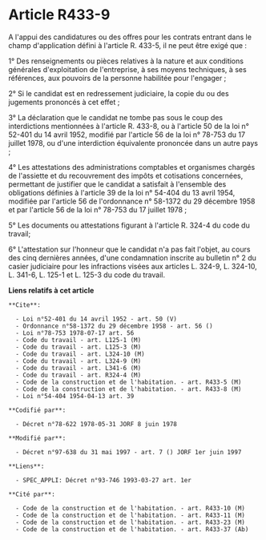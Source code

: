 # Article R433-9

A l'appui des candidatures ou des offres pour les contrats entrant dans le champ d'application défini à l'article R. 433-5,
il ne peut être exigé que :

1° Des renseignements ou pièces relatives à la nature et aux conditions générales d'exploitation de l'entreprise, à ses
moyens techniques, à ses références, aux pouvoirs de la personne habilitée pour l'engager ;

2° Si le candidat est en redressement judiciaire, la copie du ou des jugements prononcés à cet effet ;

3° La déclaration que le candidat ne tombe pas sous le coup des interdictions mentionnées à l'article R. 433-8, ou à
l'article 50 de la loi n° 52-401 du 14 avril 1952, modifié par l'article 56 de la loi n° 78-753 du 17 juillet 1978, ou d'une
interdiction équivalente prononcée dans un autre pays ;

4° Les attestations des administrations comptables et organismes chargés de l'assiette et du recouvrement des impôts et
cotisations concernées, permettant de justifier que le candidat a satisfait à l'ensemble des obligations définies à l'article
39 de la loi n° 54-404 du 13 avril 1954, modifiée par l'article 56 de l'ordonnance n° 58-1372 du 29 décembre 1958 et par
l'article 56 de la loi n° 78-753 du 17 juillet 1978 ;

5° Les documents ou attestations figurant à l'article R. 324-4 du code du travail;

6° L'attestation sur l'honneur que le candidat n'a pas fait l'objet, au cours des cinq dernières années, d'une condamnation
inscrite au bulletin n° 2 du casier judiciaire pour les infractions visées aux articles L. 324-9, L. 324-10, L. 341-6, L.
125-1 et L. 125-3 du code du travail.

**Liens relatifs à cet article**

	**Cite**:

	  - Loi n°52-401 du 14 avril 1952 - art. 50 (V)
	  - Ordonnance n°58-1372 du 29 décembre 1958 - art. 56 ()
	  - Loi n°78-753 1978-07-17 art. 56
	  - Code du travail - art. L125-1 (M)
	  - Code du travail - art. L125-3 (M)
	  - Code du travail - art. L324-10 (M)
	  - Code du travail - art. L324-9 (M)
	  - Code du travail - art. L341-6 (M)
	  - Code du travail - art. R324-4 (M)
	  - Code de la construction et de l'habitation. - art. R433-5 (M)
	  - Code de la construction et de l'habitation. - art. R433-8 (M)
	  - Loi n°54-404 1954-04-13 art. 39

	**Codifié par**:

	  - Décret n°78-622 1978-05-31 JORF 8 juin 1978

	**Modifié par**:

	  - Décret n°97-638 du 31 mai 1997 - art. 7 () JORF 1er juin 1997

	**Liens**:

	  - SPEC_APPLI: Décret n°93-746 1993-03-27 art. 1er

	**Cité par**:

	  - Code de la construction et de l'habitation. - art. R433-10 (M)
	  - Code de la construction et de l'habitation. - art. R433-11 (M)
	  - Code de la construction et de l'habitation. - art. R433-23 (M)
	  - Code de la construction et de l'habitation. - art. R433-37 (Ab)

